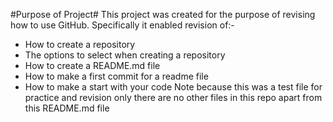 #Purpose of Project#
This project was created for the purpose of revising how to use GitHub.  Specifically it enabled revision of:-
+ How to create a repository
+ The options to select when creating a repository
+ How to create a README.md file
+ How to make a first commit for a readme file
+ How to make a start with your code
Note because this was a test file for practice and revision only there are no other files in this repo apart from this README.md file
